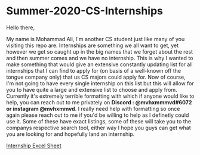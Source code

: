 # Summer-2020-CS-Internships

Hello there, 

My name is Mohammad Ali, I'm another CS student just like many of you visiting this repo are. Internships are something we all want to get, yet however we get so caught up in the big names that we forget about the rest and then summer comes and we have no internship. This is why I wanted to make something that would give an extensive constantly updating list for all internships that I can find to apply for (on basis of a well-known off the tongue company only) that us CS majors could apply for. Now of course, I'm not going to have every single internship on this list but this will allow for you to have quite a large and extensive list to choose and apply from. Currently it's extremely terrible formatting with which if anyone would like to help, you can reach out to me privately on **Discord : @mvhxmmmvd#6072 or instagram @mvhxmmvd**. I really need help with formatting so once again please reach out to me if you'd be willing to help as I definetly could use it. Some of these have exact listings, some of these will take you to the companys respective search tool, either way I hope you guys can get what you are looking for and hopefully land an internship.

[Internship Excel Sheet](https://docs.google.com/spreadsheets/d/1ElUcgpT8browJQ4KkZzQvDGG4YBjbpmVH7CNm-_SBhE/edit?usp=sharing)
